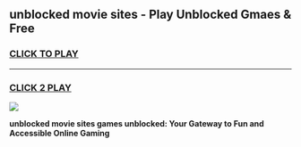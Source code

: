 
## unblocked movie sites - Play Unblocked Gmaes & Free
<h3>
<a href="https://premium.freeplayer.one?title=unblocked_movie_sites&ref=19F">CLICK TO PLAY</a></h3>
<hr>

<h3>
<a href="https://premium.freeplayer.one?title=unblocked_movie_sites&ref=19F">CLICK 2 PLAY</a>
  
</h3>

<a href="https://premium.freeplayer.one?title=unblocked_movie_sites&ref=19F/"><img src="https://clearcache.store/games.png"></a>


**unblocked movie sites games unblocked: Your Gateway to Fun and Accessible Online Gaming**
